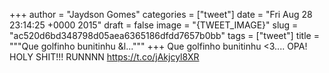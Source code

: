 
+++
author = "Jaydson Gomes"
categories = ["tweet"]
date = "Fri Aug 28 23:14:25 +0000 2015"
draft = false
image = "{TWEET_IMAGE}"
slug = "ac520d6bd348798d05aea6365186dfdd7657b0bb"
tags = ["tweet"]
title = """Que golfinho bunitinhu &l..."""
+++
Que golfinho bunitinhu &lt;3.... OPA! HOLY SHIT!!! RUNNNN https://t.co/jAkjcyl8XR
